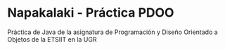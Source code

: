 # Napakalaki - Práctica PDOO
Práctica de Java de la asignatura de Programación y Diseño Orientado a Objetos de la ETSIIT en la UGR

